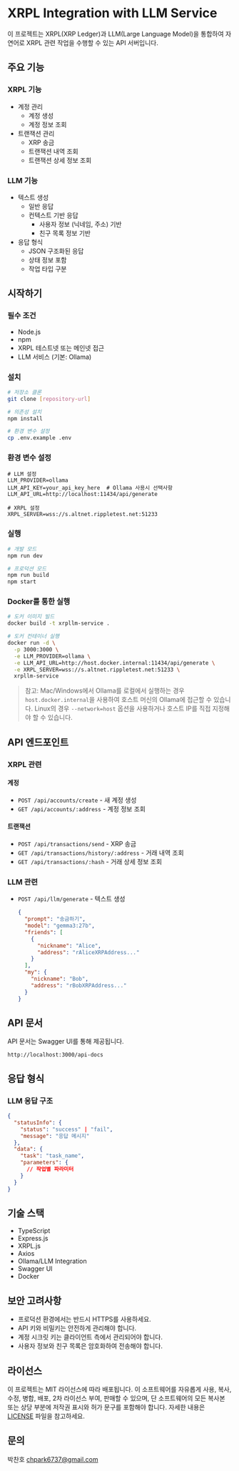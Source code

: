 # XRPL Integration with LLM Service

이 프로젝트는 XRPL(XRP Ledger)과 LLM(Large Language Model)을 통합하여 자연어로 XRPL 관련 작업을 수행할 수 있는 API 서버입니다.

## 주요 기능

### XRPL 기능
- 계정 관리
  - 계정 생성
  - 계정 정보 조회
- 트랜잭션 관리
  - XRP 송금
  - 트랜잭션 내역 조회
  - 트랜잭션 상세 정보 조회

### LLM 기능
- 텍스트 생성
  - 일반 응답
  - 컨텍스트 기반 응답
    - 사용자 정보 (닉네임, 주소) 기반
    - 친구 목록 정보 기반
- 응답 형식
  - JSON 구조화된 응답
  - 상태 정보 포함
  - 작업 타입 구분

## 시작하기

### 필수 조건
- Node.js
- npm
- XRPL 테스트넷 또는 메인넷 접근
- LLM 서비스 (기본: Ollama)

### 설치

```bash
# 저장소 클론
git clone [repository-url]

# 의존성 설치
npm install

# 환경 변수 설정
cp .env.example .env
```

### 환경 변수 설정

```env
# LLM 설정
LLM_PROVIDER=ollama
LLM_API_KEY=your_api_key_here  # Ollama 사용시 선택사항
LLM_API_URL=http://localhost:11434/api/generate

# XRPL 설정
XRPL_SERVER=wss://s.altnet.rippletest.net:51233
```

### 실행

```bash
# 개발 모드
npm run dev

# 프로덕션 모드
npm run build
npm start
```

### Docker를 통한 실행

```bash
# 도커 이미지 빌드
docker build -t xrpllm-service .

# 도커 컨테이너 실행
docker run -d \
  -p 3000:3000 \
  -e LLM_PROVIDER=ollama \
  -e LLM_API_URL=http://host.docker.internal:11434/api/generate \
  -e XRPL_SERVER=wss://s.altnet.rippletest.net:51233 \
  xrpllm-service
```

> 참고: Mac/Windows에서 Ollama를 로컬에서 실행하는 경우 `host.docker.internal`을 사용하여 호스트 머신의 Ollama에 접근할 수 있습니다. Linux의 경우 `--network=host` 옵션을 사용하거나 호스트 IP를 직접 지정해야 할 수 있습니다.

## API 엔드포인트

### XRPL 관련

#### 계정
- `POST /api/accounts/create` - 새 계정 생성
- `GET /api/accounts/:address` - 계정 정보 조회

#### 트랜잭션
- `POST /api/transactions/send` - XRP 송금
- `GET /api/transactions/history/:address` - 거래 내역 조회
- `GET /api/transactions/:hash` - 거래 상세 정보 조회

### LLM 관련
- `POST /api/llm/generate` - 텍스트 생성
  ```json
  {
    "prompt": "송금하기",
    "model": "gemma3:27b",
    "friends": [
      {
        "nickname": "Alice",
        "address": "rAliceXRPAddress..."
      }
    ],
    "my": {
      "nickname": "Bob",
      "address": "rBobXRPAddress..."
    }
  }
  ```

## API 문서
API 문서는 Swagger UI를 통해 제공됩니다.
```
http://localhost:3000/api-docs
```

## 응답 형식

### LLM 응답 구조
```json
{
  "statusInfo": {
    "status": "success" | "fail",
    "message": "응답 메시지"
  },
  "data": {
    "task": "task_name",
    "parameters": {
      // 작업별 파라미터
    }
  }
}
```

## 기술 스택
- TypeScript
- Express.js
- XRPL.js
- Axios
- Ollama/LLM Integration
- Swagger UI
- Docker

## 보안 고려사항
- 프로덕션 환경에서는 반드시 HTTPS를 사용하세요.
- API 키와 비밀키는 안전하게 관리해야 합니다.
- 계정 시크릿 키는 클라이언트 측에서 관리되어야 합니다.
- 사용자 정보와 친구 목록은 암호화하여 전송해야 합니다.

## 라이선스
이 프로젝트는 MIT 라이선스에 따라 배포됩니다. 이 소프트웨어를 자유롭게 사용, 복사, 수정, 병합, 배포, 2차 라이선스 부여, 판매할 수 있으며, 단 소프트웨어의 모든 복사본 또는 상당 부분에 저작권 표시와 허가 문구를 포함해야 합니다. 자세한 내용은 [LICENSE](LICENSE.md) 파일을 참고하세요.

## 문의
박찬호 chpark6737@gmail.com